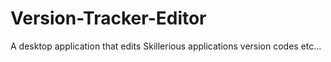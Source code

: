 # Version-Tracker-Editor
A desktop application that edits Skillerious applications version codes etc...
